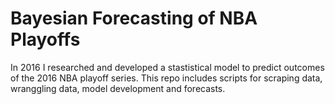# Bayesian Forecasting of NBA Playoffs

In 2016 I researched and developed a stastistical model to predict outcomes of the 2016 NBA playoff series. This repo includes scripts for scraping data, wranggling data, model development and forecasts. 